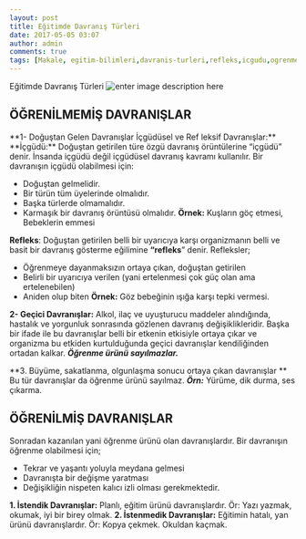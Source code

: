 ```yaml
---
layout: post
title: Eğitimde Davranış Türleri
date: 2017-05-05 03:07
author: admin
comments: true
tags: [Makale, egitim-bilimleri,davranis-turleri,refleks,icgudu,ogrenme-psikolojisi,kpss]
---
```

Eğitimde Davranış Türleri
![enter image description here](https://egitimvaktim.com/dosyalar/2017/egiitimde-davranis-turleri.jpg)

<h2>ÖĞRENİLMEMİŞ DAVRANIŞLAR</h2>
 **1- Doğuştan Gelen Davranışlar İçgüdüsel ve Ref leksif Davranışlar:**
 **İçgüdü:** Doğuştan getirilen türe özgü davranış örüntülerine “içgüdü” denir. İnsanda içgüdü değil içgüdüsel davranış kavramı kullanılır. Bir davranışın içgüdü olabilmesi için:
 
 - Doğuştan gelmelidir.
 - Bir türün tüm üyelerinde olmalıdır.
 - Başka türlerde olmamalıdır.
 - Karmaşık bir davranış örüntüsü olmalıdır.
**Örnek:** Kuşların göç etmesi, Bebeklerin emmesi

**Refleks**: Doğuştan getirilen belli bir uyarıcıya karşı organizmanın belli ve basit bir davranış gösterme eğilimine **“refleks**” denir. Refleksler;

 - Öğrenmeye dayanmaksızın ortaya çıkan, doğuştan getirilen
 - Belirli bir uyarıcıya verilen (yani ertelenmesi çok güç olan ama ertelenebilen)
 - Aniden olup biten
**Örnek:** Göz bebeğinin ışığa karşı tepki vermesi.

**2- Geçici Davranışlar:**
Alkol, ilaç ve uyuşturucu maddeler alındığında, hastalık ve yorgunluk sonrasında gözlenen davranış değişiklikleridir. Başka bir ifade ile bu davranışlar belli bir etkenin etkisiyle ortaya çıkar ve organizma bu etkiden kurtulduğunda geçici davranışlar kendiliğinden ortadan kalkar. ***Öğrenme ürünü sayılmazlar.***

**3. Büyüme, sakatlanma, olgunlaşma sonucu ortaya çıkan davranışlar ** Bu tür davranışlar da öğrenme ürünü sayılmaz. ***Örn:*** Yürüme, dik durma, ses çıkarma.
<h2> ÖĞRENİLMİŞ DAVRANIŞLAR</h2>
Sonradan kazanılan yani öğrenme ürünü olan davranışlardır. Bir davranışın öğrenme olabilmesi için;

 - Tekrar ve yaşantı yoluyla meydana gelmesi
 - Davranışta bir değişme yaratması
 - Değişikliğin nispeten kalıcı izli olması gerekmektedir.

**1. İstendik Davranışlar:** 
Planlı, eğitim ürünü davranışlardır. Ör: Yazı yazmak, okumak, iyi bir birey olmak. 
**2. İstenmedik Davranışlar:** Eğitimin hatalı, yan ürünü davranışlardır. Ör: Kopya çekmek. Okuldan kaçmak.

